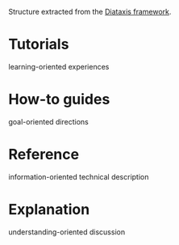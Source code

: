 Structure extracted from the [Diataxis framework](https://diataxis.fr/).


# Tutorials
learning-oriented experiences

# How-to guides
goal-oriented directions

# Reference
information-oriented technical description

# Explanation
understanding-oriented discussion

